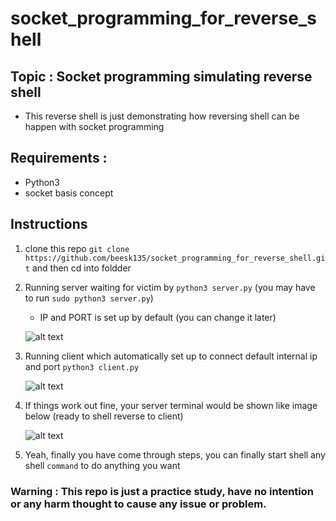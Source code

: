 # socket_programming_for_reverse_shell

## Topic : Socket programming simulating reverse shell
  - This reverse shell is just demonstrating how reversing shell can be happen with socket programming
## Requirements : 
  - Python3
  - socket basis concept
## Instructions
 1. clone this repo `git clone https://github.com/beesk135/socket_programming_for_reverse_shell.git` and then cd into foldder 
 2. Running server waiting for victim by `python3 server.py` (you may have to run `sudo python3 server.py`)
    - IP and PORT is set up by default (you can change it later)
    
	![alt text](https://raw.githubusercontent.com/beesk135/socket_programming_for_reverse_shell/master/img/server1.png)
	
 3. Running client which automatically set up to connect default internal ip and port 
    `python3 client.py`
    
	![alt text](https://raw.githubusercontent.com/beesk135/socket_programming_for_reverse_shell/master/img/client1.png)
	
 4. If things work out fine, your server terminal would be shown like image below (ready to shell reverse to client)
 
 	![alt text](https://raw.githubusercontent.com/beesk135/socket_programming_for_reverse_shell/master/img/server2.png)

 5. Yeah, finally you have come through steps, you can finally start shell any shell `command` to do anything you want
 
### Warning : This repo is just a practice study, have no intention or any harm thought to cause any issue or problem.
    
  
	
